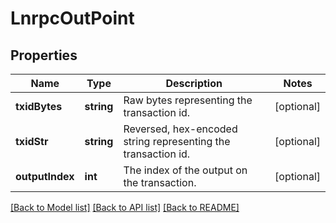 # LnrpcOutPoint

## Properties
Name | Type | Description | Notes
------------ | ------------- | ------------- | -------------
**txidBytes** | **string** | Raw bytes representing the transaction id. | [optional] 
**txidStr** | **string** | Reversed, hex-encoded string representing the transaction id. | [optional] 
**outputIndex** | **int** | The index of the output on the transaction. | [optional] 

[[Back to Model list]](../README.md#documentation-for-models) [[Back to API list]](../README.md#documentation-for-api-endpoints) [[Back to README]](../README.md)


